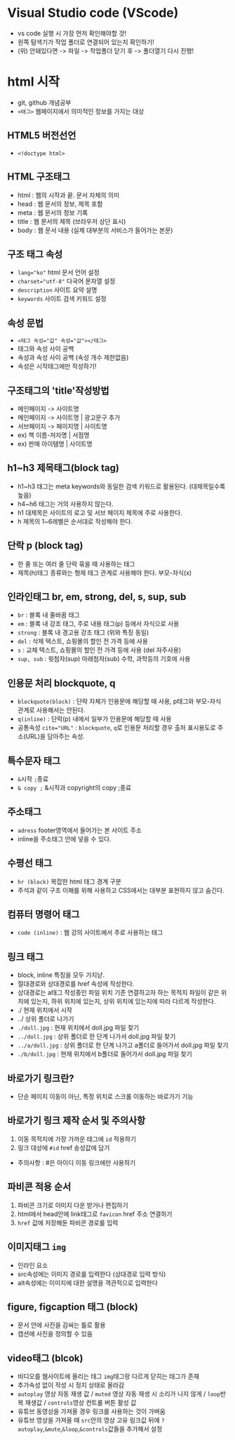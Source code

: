 # Visual Studio code (VScode)
* vs code 실행 시 가장 먼저 확인해야할 것!
* 왼쪽 탐색기가 작업 폴더로 연결되어 있는지 확인하기!
* (위) 안돼있다면 -> 파일 -> 작업폴더 닫기 후 -> 폴더열기 다시 진행!
# html 시작
* git, github 개념공부
* `<태그>` 웹페이지에서 의미적인 정보를 가지는 대상
## HTML5 버전선언
* `<!doctype html>`
## HTML 구조태그
* html : 웹의 시작과 끝. 문서 자체의 의미
* head : 웹 문서의 정보, 제목 포함
* meta : 웹 문서의 정보 기록
* title : 웹 문서의 제목 (브라우저 상단 표시)
* body : 웹 문서 내용 (실제 대부분의 서비스가 들어가는 본문)
## 구조 태그 속성
* `lang="ko"` html 문서 언어 설정
* `charset="utf-8"` 다국어 문자열 설정
* `description` 사이트 요약 설명
* `keywords` 사이트 검색 키워드 설정
## 속성 문법
* `<태그 속성="값" 속성="값"></태그>`
* 태그와 속성 사이 공백
* 속성과 속성 사이 공백 (속성 개수 제한없음)
* 속성은 시작태그에만 작성하기!
## 구조태그의 'title'작성방법
* 메인페이지 -> 사이트명
* 메인페이지 -> 사이트명 | 광고문구 추가
* 서브페이지 -> 페이지명 | 사이트명
* ex) 책 이름-저자명 | 서점명
* ex) 판매 아이템명 | 사이트명
## h1~h3 제목태그(block tag)
* h1~h3 태그는 meta keywords와 동일한 검색 키워드로 활용된다. (대제목일수록 높음)
* h4~h6 태그는 거의 사용하지 않는다.
* h1 대제목은 사이트의 로고 및 서브 페이지 제목에 주로 사용한다.
* h 제목의 1~6레벨은 순서대로 작성해야 한다.
## 단락 p (block tag)
* 한 줄 또는 여러 줄 단락 묶을 때 사용하는 태그
* 제목(h)태그 종류와는 형제 태그 관계로 사용해야 한다. 부모-자식(x)
## 인라인태그 br, em, strong, del, s, sup, sub
* `br` : 블록 내 줄바꿈 태그
* `em` : 블록 내 강조 태그, 주로 내용 태그(p) 등에서 자식으로 사용
* `strong` : 블록 내 경고용 강조 태그 (위와 특징 동일)
* `del` : 삭제 텍스트, 쇼핑몰의 할인 전 가격 등에 사용
* `s` : 교체 텍스트, 쇼핑몰의 할인 전 가격 등에 사용 (del 자주사용)
* `sup, sub` : 윗첨자(sup) 아래첨자(sub) 수학, 과학등의 기호에 사용
## 인용문 처리 blockquote, q
* `blockquote(block)` : 단락 자체가 인용문에 해당할 때 사용, p태그와 부모-자식 관계로 사용해서는 안된다.
* `q(inline)` : 단락(p) 내에서 일부가 인용문에 해당할 때 사용
* 공통속성 `cite="URL"` : `blockquote`, `q`로 인용문 처리할 경우 출처 표시용도로 주소(URL)을 담아주는 속성.
## 특수문자 태그
* `&`시작 `;`종료
* `& copy ;` &시작과 copyright의 copy ;종료
## 주소태그
* `adress` footer영역에서 들어가는 본 사이트 주소
* inline을 주소태그 안에 넣을 수 있다.
## 수평선 태그
* `hr (block)` 복잡한 html 태그 경계 구분
* 주석과 같이 구조 이해를 위해 사용하고 CSS에서는 대부분 표현하지 않고 숨긴다.
## 컴퓨터 명령어 태그
* `code (inline)` : 웹 강의 사이트에서 주로 사용하는 태그
## 링크 태그
* block, inline 특징을 모두 가지낟.
* 절대경로와 상대경로를 href 속성에 작성한다.
* 상대경로는 a태그 작성중인 파일 위치 기준 연결하고자 하는 목적지 파일이 같은 위치에 있는지, 하위 위치에 있는지, 상위 위치에 있는지에 따라 다르게 작성한다.
* ./ 현재 위치에서 시작
* ../ 상위 폴더로 나가기
* `./doll.jpg` : 현재 위치에서 doll.jpg 파일 찾기
* `../doll.jpg` : 상위 폴더로 한 단계 나가서 doll.jpg 파일 찾기
* `../a/doll.jpg` : 상위 폴더로 한 단계 나가고 a폴더로 들어가서 doll.jpg 파일 찾기
* `./b/doll.jpg` : 현재 위치에서 b폴더로 들어가서 doll.jpg 파일 찾기
## 바로가기 링크란?
* 단순 페이지 이동이 아닌, 특정 위치로 스크롤 이동하는 바로가기 기능
## 바로가기 링크 제작 순서 및 주의사항
1. 이동 목적지에 가장 가까운 태그에 `id` 적용하기
2. 링크 대상에  `#id` href 송성값에 담기
* 주의사항 : #은 아이디 이동 링크에만 사용하기
## 파비콘 적용 순서
1. 파비콘 크기로 이미지 다운 받거나 편집하기
2. html에서 head안에 link태그로 `favicon` href 주소 연결하기
3. `href` 값에 저장해둔 파비콘 경로를 입력
## 이미지태그 `img`
* 인라인 요소
* src속성에는 이미지 경로를 입력한다 (상대경로 입력 방식)
* alt속성에는 이미지에 대한 설명을 객관적으로 입력한다
## figure, figcaption 태그 (block)
* 문서 안에 사진을 감싸는 틀로 활용
* 캡션에 사진을 정의할 수 있음
## video태그 (blcok)
* 비디오를 웹사이트에 올리는 태그 `img`태그랑 다르게 닫히는 태그가 존재
* 추가속성 없이 작성 시 정지 상태로 올라감
* `autoplay` 영상 자동 재생 값 / `muted` 영상 자동 재생 시 소리가 나지 않게 / `loop`반복 재생값 / `controls`영상 컨트롤 버튼 활성 값
* 유튜브 동영상을 가져올 경우 링크를 사용하는 것이 가벼움
* 유튜브 영상을 가져올 때 `src`안의 영상 고유 링크값 뒤에 `?autoplay`,`&mute`,`&loop`,`&controls`값들을 추가해서 설정